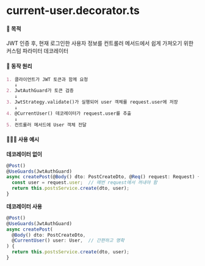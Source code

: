 # current-user.decorator.ts

#### 🎯 목적
JWT 인증 후, 현재 로그인한 사용자 정보를 컨트롤러 메서드에서 쉽게 가져오기 위한 커스텀 파라미터 데코레이터

#### 🔎 동작 원리
```markdown
1. 클라이언트가 JWT 토큰과 함께 요청
   ↓
2. JwtAuthGuard가 토큰 검증
   ↓
3. JwtStrategy.validate()가 실행되어 user 객체를 request.user에 저장
   ↓
4. @CurrentUser() 데코레이터가 request.user를 추출
   ↓
5. 컨트롤러 메서드에 User 객체 전달
```

#### 🤷🏻‍♂️ 사용 예시
**데코레이터 없이**
```js
@Post()
@UseGuards(JwtAuthGuard)
async createPost(@Body() dto: PostCreateDto, @Req() request: Request) {
  const user = request.user;  // 매번 request에서 꺼내야 함
  return this.postsService.create(dto, user);
}
```
**데코레이터 사용**
```js
@Post()
@UseGuards(JwtAuthGuard)
async createPost(
  @Body() dto: PostCreateDto,
  @CurrentUser() user: User,  // 간편하고 명확
) {
  return this.postsService.create(dto, user);
}
```